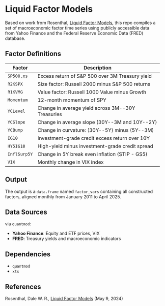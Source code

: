 # Liquid Factor Models

Based on work from Rosenthal, [Liquid Factor Models](https://papers.ssrn.com/sol3/papers.cfm?abstract_id=4825468), this repo compiles a set of macroeconomic factor time series using publicly accessible data from Yahoo Finance and the Federal Reserve Economic Data (FRED) database.

## Factor Definitions

| Factor       | Description                                       |
|--------------|---------------------------------------------------|
| `SP500.xs`   | Excess return of S&P 500 over 3M Treasury yield   |
| `R2KSPX`     | Size factor: Russell 2000 minus S&P 500 returns   |
| `R1KVMG`     | Value factor: Russell 1000 Value minus Growth     |
| `Momentum`   | 12-month momentum of SPY                          |
| `YCLevel`    | Change in average yield across 3M--30Y Treasuries |
| `YCSlope`    | Change in average slope (30Y--3M and 10Y--2Y)     |
| `YCBump`     | Change in curvature: (30Y--5Y) minus (5Y--3M)     |
| `IG10`       | Investment-grade credit excess return over 10Y    |
| `HY5IG10`    | High-yield minus investment-grade credit spread   |
| `InflSurp5Y` | Change in 5Y break even inflation (STIP - GS5)    |
| `VIX`        | Monthly change in VIX index                       |

## Output

The output is a `data.frame` named `factor_vars` containing all constructed factors, aligned monthly from January 2011 to April 2025.

## Data Sources

via `quantmod`: 
- **Yahoo Finance**: Equity and ETF prices, VIX 
- **FRED**: Treasury yields and macroeconomic indicators

## Dependencies

-   `quantmod`
-   `xts`

## References

Rosenthal, Dale W. R., [Liquid Factor Models](https://papers.ssrn.com/sol3/papers.cfm?abstract_id=4825468) (May 9, 2024)
